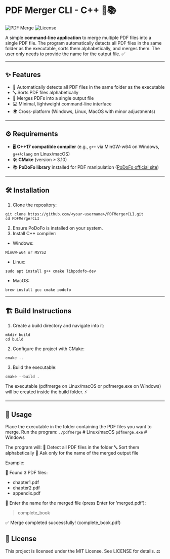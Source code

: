 # PDF Merger CLI - C++ 📝📚

![PDF Merge](https://img.shields.io/badge/Language-C++17-blue?style=for-the-badge) ![License](https://img.shields.io/badge/License-MIT-green?style=for-the-badge)

A simple **command-line application** to merge multiple PDF files into a single PDF file. The program automatically detects all PDF files in the same folder as the executable, sorts them alphabetically, and merges them. The user only needs to provide the name for the output file. ✅

---

## ✨ Features

- 📂 Automatically detects all PDF files in the same folder as the executable  
- 🔤 Sorts PDF files alphabetically  
- 📑 Merges PDFs into a single output file  
- 💻 Minimal, lightweight command-line interface  
- 🌍 Cross-platform (Windows, Linux, MacOS with minor adjustments)  

---

## ⚙️ Requirements

- 🖥️ **C++17 compatible compiler** (e.g., `g++` via MinGW-w64 on Windows, `g++`/`clang` on Linux/macOS)  
- 🛠️ **CMake** (version ≥ 3.10)  
- 📚 **PoDoFo library** installed for PDF manipulation ([PoDoFo official site](https://podofo.sourceforge.io/))  

---

## 🛠️ Installation

1. Clone the repository:

```
git clone https://github.com/<your-username>/PDFMergerCLI.git
cd PDFMergerCLI
```
2. Ensure PoDoFo is installed on your system.
3. Install C++ compiler:
- Windows:
```
MinGW-w64 or MSYS2
```
- Linux:
```
sudo apt install g++ cmake libpodofo-dev
```
- MacOS:
```
brew install gcc cmake podofo
```

---

## 🏗️ Build Instructions

1. Create a build directory and navigate into it:
```
mkdir build
cd build
```
2. Configure the project with CMake:
```
cmake ..
```
3. Build the executable:
```
cmake --build .
```
The executable (pdfmerge on Linux/macOS or pdfmerge.exe on Windows) will be created inside the build folder. ⚡

---

## 🚀 Usage

Place the executable in the folder containing the PDF files you want to merge.
Run the program:
```./pdfmerge```   # Linux/macOS
```pdfmerge.exe``` # Windows

The program will:
📂 Detect all PDF files in the folder
🔤 Sort them alphabetically
📝 Ask only for the name of the merged output file

Example:

📂 Found 3 PDF files:
   - chapter1.pdf
   - chapter2.pdf
   - appendix.pdf

📝 Enter the name for the merged file (press Enter for 'merged.pdf'):
> complete_book

✅ Merge completed successfully! (complete_book.pdf)

## 📄 License

This project is licensed under the MIT License. See LICENSE
 for details. ⚖️
